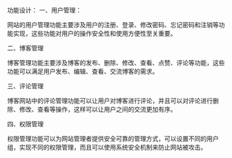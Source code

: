 功能设计：
一、用户管理：

网站的用户管理功能主要涉及用户的注册、登录、修改密码、忘记密码和注销等功能实现，这些功能对用户的操作安全性和使用方便性至关重要。

二、博客管理

博客管理功能主要涉及博客的发布、删除、修改、查看、点赞、评论等功能，这些功能可以满足用户发布、编辑、查看、交流博客的需求。

三、评论管理

博客网站中的评论管理功能可以让用户对博客进行评论，并且可以对评论进行删除、修改、查看等操作，这样可以让用户之间的交流更加有序。

四、权限管理

权限管理功能可以为网站管理者提供安全可靠的管理方式，可以设置不同的用户组，实现不同的权限管理，而且可以使用系统安全机制来防止网站被攻击。
